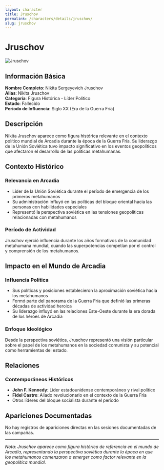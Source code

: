 ```yaml
---
layout: character
title: Jruschov
permalink: /characters/details/jruschov/
slug: jruschov
---
```


# Jruschov

<div class="character-photo">
  <img src="{{ site.baseurl }}/assets/img/characters/jruschov.png" alt="Jruschov" />
</div>


## Información Básica

**Nombre Completo**: Nikita Sergeyevich Jruschov  
**Alias**: Nikita Jruschov  
**Categoría**: Figura Histórica - Líder Político  
**Estado**: Fallecido  
**Período de Influencia**: Siglo XX (Era de la Guerra Fría)

## Descripción

Nikita Jruschov aparece como figura histórica relevante en el contexto político mundial de Arcadia durante la época de la Guerra Fría. Su liderazgo de la Unión Soviética tuvo impacto significativo en los eventos geopolíticos que afectaron el desarrollo de las políticas metahumanas.

## Contexto Histórico

### Relevancia en Arcadia
- Líder de la Unión Soviética durante el período de emergencia de los primeros metahumanos
- Su administración influyó en las políticas del bloque oriental hacia las personas con habilidades especiales
- Representó la perspectiva soviética en las tensiones geopolíticas relacionadas con metahumanos

### Período de Actividad
Jruschov ejerció influencia durante los años formativos de la comunidad metahumana mundial, cuando las superpotencias competían por el control y comprensión de los metahumanos.

## Impacto en el Mundo de Arcadia

### Influencia Política
- Sus políticas y posiciones establecieron la aproximación soviética hacia los metahumanos
- Formó parte del panorama de la Guerra Fría que definió las primeras décadas de actividad heroica
- Su liderazgo influyó en las relaciones Este-Oeste durante la era dorada de los héroes de Arcadia

### Enfoque Ideológico
Desde la perspectiva soviética, Jruschov representó una visión particular sobre el papel de los metahumanos en la sociedad comunista y su potencial como herramientas del estado.

## Relaciones

### Contemporáneos Históricos
- **John F. Kennedy**: Líder estadounidense contemporáneo y rival político
- **Fidel Castro**: Aliado revolucionario en el contexto de la Guerra Fría
- Otros líderes del bloque socialista durante el período

## Apariciones Documentadas
No hay registros de apariciones directas en las sesiones documentadas de las campañas.

---

*Nota: Jruschov aparece como figura histórica de referencia en el mundo de Arcadia, representando la perspectiva soviética durante la época en que los metahumanos comenzaron a emerger como factor relevante en la geopolítica mundial.*